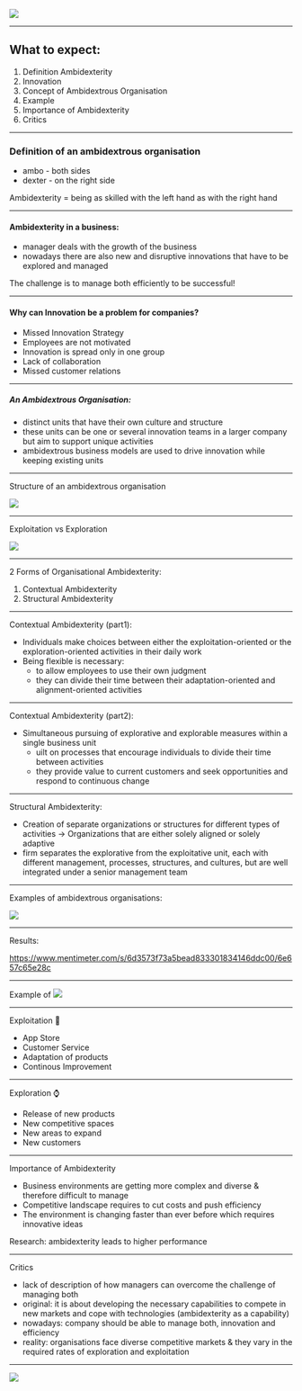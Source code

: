 ![](laptop.jpg) 

---

## What to expect:  

1. Definition Ambidexterity  
2. Innovation 
3. Concept of Ambidextrous Organisation  
4. Example 
5. Importance of Ambidexterity 
6. Critics 

---

### Definition of an ambidextrous organisation 

- ambo - both sides 
- dexter - on the right side 

Ambidexterity = being as skilled with the left hand as with the right hand

---

#### Ambidexterity in a business: 

- manager deals with the growth of the business 
- nowadays there are also new and disruptive innovations that have to be explored and managed 

The challenge is to manage both efficiently to be successful! 
 
---

#### Why can Innovation be a problem for companies? 

- Missed Innovation Strategy 
- Employees are not motivated 
- Innovation is spread only in one group 
- Lack of collaboration 
- Missed customer relations 

---

##### An Ambidextrous Organisation:

- distinct units that have their own culture and structure 
- these units can be one or several innovation teams in a larger company but aim to support unique activities 
- ambidextrous business models are used to drive innovation while keeping existing units 

---

Structure of an ambidextrous organisation 

![](painting.png)

---

Exploitation vs Exploration 

![](P2.png)

---

2 Forms of Organisational Ambidexterity: 

1. Contextual Ambidexterity 
2. Structural Ambidexterity 

---

Contextual Ambidexterity (part1): 
- Individuals make choices between either the exploitation-oriented or the exploration-oriented activities in their daily work
- Being flexible is necessary: 
  - to allow employees to use their own judgment 
  - they can divide their time between their adaptation-oriented and alignment-oriented activities 

---

Contextual Ambidexterity (part2): 

- Simultaneous pursuing of explorative and explorable measures within a single business unit 
  - uilt on processes that encourage individuals to divide their time between activities 
  - they provide value to current customers and seek opportunities and respond to continuous change 

---

Structural Ambidexterity:
  
- Creation of separate organizations or structures for different types of activities
→ Organizations that are either solely aligned or solely adaptive
- firm separates the explorative from the exploitative unit, each with different management, processes, structures, and cultures, but are well integrated under a senior management team 
  
---

Examples of ambidextrous organisations:

![](qrcode.png)

----

Results: 

https://www.mentimeter.com/s/6d3573f73a5bead833301834146ddc00/6e657c65e28c



---

Example of 
![](apple.jpeg)

---

Exploitation 📲                         
- App Store                            
- Customer Service                 
- Adaptation of products                
- Continous Improvement               

--- 

Exploration ⌚️
- Release of new products
- New competitive spaces 
- New areas to expand 
- New customers 

---

Importance of Ambidexterity 

- Business environments are getting more complex and diverse & therefore difficult to manage 
- Competitive landscape requires to cut costs and push efficiency 
- The environment is changing faster than ever before which requires innovative ideas 

Research: ambidexterity leads to higher performance 

---

Critics 

- lack of description of how managers can overcome the challenge of managing both 
- original: it is about developing the necessary capabilities to compete in new markets and cope with technologies (ambidexterity as a capability)
- nowadays: company should be able to manage both, innovation and efficiency 
- reality: organisations face diverse competitive markets & they vary in the required rates of exploration and exploitation 

---

![](laptop%20and%20book.jpg)